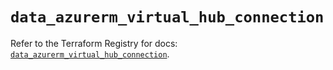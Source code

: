 # `data_azurerm_virtual_hub_connection`

Refer to the Terraform Registry for docs: [`data_azurerm_virtual_hub_connection`](https://registry.terraform.io/providers/hashicorp/azurerm/4.35.0/docs/data-sources/virtual_hub_connection).
